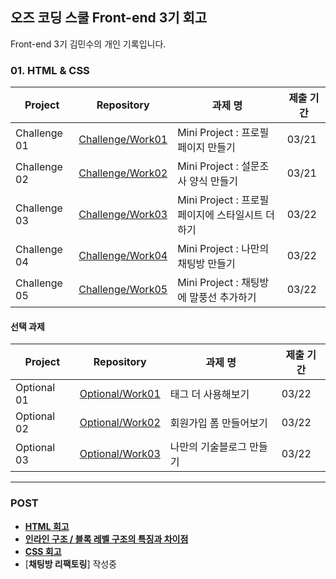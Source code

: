 ## 오즈 코딩 스쿨 Front-end 3기 회고
Front-end 3기 김민수의 개인 기록입니다.


### 01. HTML & CSS 
| Project | Repository | 과제 명 | 제출 기간 |
| --- | --- | --- | --- |
| Challenge 01 | [Challenge/Work01](https://github.com/yoyobar/OZ_CodingSchool/tree/main/01.%20HTML_CSS/Challenge/Work01) | Mini Project : 프로필 페이지 만들기 |03/21
| Challenge 02 | [Challenge/Work02](https://github.com/yoyobar/OZ_CodingSchool/tree/main/01.%20HTML_CSS/Challenge/Work02) | Mini Project : 설문조사 양식 만들기 | 03/21 |
| Challenge 03 | [Challenge/Work03](https://github.com/yoyobar/OZ_CodingSchool/tree/main/01.%20HTML_CSS/Challenge/Work03) | Mini Project : 프로필 페이지에 스타일시트 더하기 | 03/22 |
| Challenge 04 | [Challenge/Work04](https://github.com/yoyobar/OZ_CodingSchool/tree/main/01.%20HTML_CSS/Challenge/Work04) | Mini Project : 나만의 채팅방 만들기 | 03/22 | 
|Challenge 05 | [Challenge/Work05](https://github.com/yoyobar/OZ_CodingSchool/tree/main/01.%20HTML_CSS/Challenge/Work05) | Mini Project : 채팅방에 말풍선 추가하기 | 03/22 |


#### 선택 과제
| Project | Repository | 과제 명 | 제출 기간 |
| --- | --- | --- | --- |
| Optional 01 |[Optional/Work01](https://github.com/yoyobar/OZ_CodingSchool/blob/main/01.%20HTML_CSS/Optional/01-tag.html)|태그 더 사용해보기 |03/22|
| Optional 02 |[Optional/Work02](https://github.com/yoyobar/OZ_CodingSchool/blob/main/01.%20HTML_CSS/Optional/02-signup.html)|회원가입 폼 만들어보기 |03/22|
| Optional 03 |[Optional/Work03](https://plaid-plow-0e3.notion.site/Minsu-Kim-3d4cdf754f1e42cf8460dd12408a41a4?pvs=4)|나만의 기술블로그 만들기|03/22|

<hr>

### POST
- [**HTML 회고**](https://plaid-plow-0e3.notion.site/HTML-f9ecf5bf5d814bcbb75f2eaab728dc5a?pvs=4)
- [**인라인 구조 / 블록 레벨 구조의 특징과 차이점**](https://plaid-plow-0e3.notion.site/f2289703cfdb4b30b60c7551c47cb1ae?pvs=4)
- [**CSS 회고**](https://plaid-plow-0e3.notion.site/CSS-df4d0286e6254d38881fa5cabea45d92?pvs=4)
- [**채팅방 리팩토링**] 작성중
